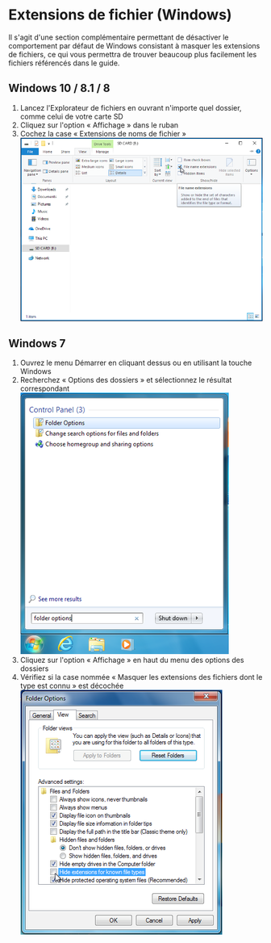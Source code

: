 ---
---

# Extensions de fichier (Windows)

Il s'agit d'une section complémentaire permettant de désactiver le comportement par défaut de Windows consistant à masquer les extensions de fichiers, ce qui vous permettra de trouver beaucoup plus facilement les fichiers référencés dans le guide.

## Windows 10 / 8.1 / 8
1. Lancez l'Explorateur de fichiers en ouvrant n'importe quel dossier, comme celui de votre carte SD
1. Cliquez sur l'option « Affichage » dans le ruban
1. Cochez la case « Extensions de noms de fichier » ![Capture d'écran du survol de la case à cocher « Extensions des noms de fichier » sous Windows 10](/assets/images/windows-10-file-extensions.png)

## Windows 7
1. Ouvrez le menu Démarrer en cliquant dessus ou en utilisant la touche Windows
1. Recherchez « Options des dossiers » et sélectionnez le résultat correspondant ![Capture d'écran d'une recherche pour « Options des dossiers » dans le menu Démarrer de Windows 7](/assets/images/windows-7-folder-options-start-menu.png)
1. Cliquez sur l'option « Affichage » en haut du menu des options des dossiers
1. Vérifiez si la case nommée « Masquer les extensions des fichiers dont le type est connu » est décochée ![Capture d'écran de la fenêtre « Options des dossiers » sous Windows 7 avec l'option « Masquer les extensions pour les types connus » désactivée](/assets/images/windows-7-folder-options.png)
